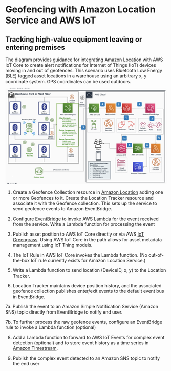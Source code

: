 # Geofencing with Amazon Location Service and AWS IoT 
## Tracking high-value equipment leaving or entering premises

The diagram provides guidance for integrating Amazon Location with AWS IoT Core to create alert notifications for Internet of Things (IoT) devices moving in and out of geofences. This scenario uses Bluetooth Low Energy (BLE) tagged asset locations in a warehouse using an arbitrary x, y coordinate system. GPS coordinates can be used outdoors.

![Architecture](./arch-diagram.png)

1. Create a Geofence Collection resource in [Amazon Location](https://aws.amazon.com/location/) adding one or more Geofences to it. Create the Location Tracker resource and associate it with the Geofence collection. This sets up the service to send geofence events to Amazon EventBridge.
   
2. Configure [EventBridge](https://aws.amazon.com/eventbridge/) to invoke AWS Lambda for the event received from the service. Write a Lambda function for processing the event

3. Publish asset position to AWS IoT Core directly or via AWS [IoT Greengrass](https://aws.amazon.com/greengrass/). Using AWS IoT Core in the path allows for asset metadata management using IoT Thing models.

4. The IoT Rule in AWS IoT Core invokes the Lambda function. (No out-of-the-box IoT rule currently exists for Amazon Location Service.)

5. Write a Lambda function to send location (DeviceID, x, y) to the Location Tracker.

6. Location Tracker maintains device position history, and the associated geofence collection publishes enter/exit events to the default event bus in EventBridge.
 
7a. Publish the event to an Amazon Simple Notification Service (Amazon SNS) topic directly from EventBridge to notify end user.

7b. To further process the raw geofence events, configure an EventBridge rule to invoke a Lambda function (optional)

8. Add a Lambda function to forward to AWS IoT Events for complex event detection (optional) and to store event history as a time series in [Amazon Timestream](https://aws.amazon.com/timestream/).

9. Publish the complex event detected to an Amazon SNS topic to notify the end user